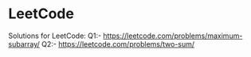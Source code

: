# LeetCode
Solutions for LeetCode:
Q1:- https://leetcode.com/problems/maximum-subarray/
Q2:- https://leetcode.com/problems/two-sum/
